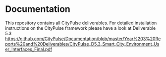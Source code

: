 # Documentation
This repository contains all CityPulse deliverables. For detailed installation instructions on the CityPulse framework please have a look at Deliverable 5.3 https://github.com/CityPulse/Documentation/blob/master/Year%203%20Reports%20and%20Deliverables/CityPulse_D5.3_Smart_City_Environment_User_Interfaces_Final.pdf
